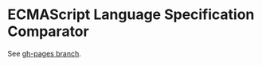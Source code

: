 # ECMAScript Language Specification Comparator

See [gh-pages branch](https://github.com/arai-a/ecma262-compare/tree/gh-pages).
